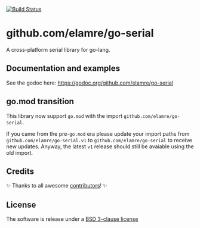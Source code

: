 [![Build Status](https://github.com/bugst/go-serial/workflows/test/badge.svg)](https://github.com/bugst/go-serial/actions?workflow=test)

# github.com/elamre/go-serial

A cross-platform serial library for go-lang.

## Documentation and examples

See the godoc here: https://godoc.org/github.com/elamre/go-serial

## go.mod transition

This library now support `go.mod` with the import `github.com/elamre/go-serial`.

If you came from the pre-`go.mod` era please update your import paths from `github.com/elamre/go-serial.v1` to `github.com/elamre/go-serial` to receive new updates. Anyway, the latest `v1` release should still be avaiable using the old import.

## Credits

:sparkles: Thanks to all awesome [contributors]! :sparkles:

## License

The software is release under a [BSD 3-clause license]

[contributors]: https://github.com/bugst/go-serial/graphs/contributors
[BSD 3-clause license]: https://github.com/bugst/go-serial/blob/master/LICENSE

